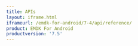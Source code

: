```yaml
---
title: APIs
layout: iframe.html
iframeurl: /emdk-for-android/7-4/api/reference/
product: EMDK For Android
productversion: '7.5'
---
```















